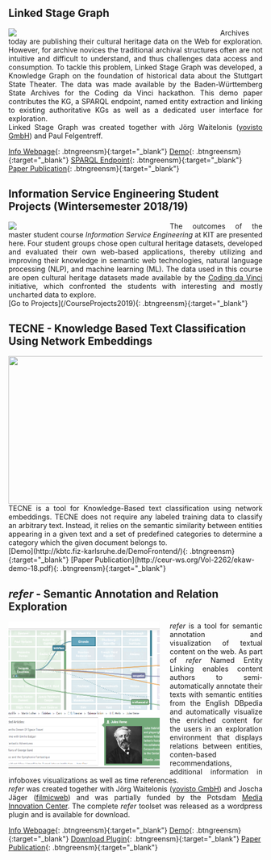 ## Linked Stage Graph
<img align="left" style="margin-right:20px" width="400" src="ISE-FIZKarlsruhe.github.io/slod.png">
<div style="text-align: justify">Archives today are publishing their cultural heritage data on the Web for exploration. However, for archive novices the traditional archival structures often are not intuitive and difficult to understand, and thus challenges data access and consumption. To tackle this problem, Linked Stage Graph was developed, a Knowledge Graph on the foundation of historical data about the Stuttgart State Theater. The data was made available by the Baden-Württemberg State Archives for the Coding da Vinci hackathon. This demo paper contributes the KG, a SPARQL endpoint, named entity extraction and linking to existing authoritative KGs as well as a dedicated user interface for exploration.  <br>
Linked Stage Graph was created together with Jörg Waitelonis (<a href="https://yovisto.com/en/home-en/">yovisto GmbH</a>) and Paul Felgentreff.</div>

[Info Webpage](http://slod.fiz-karlsruhe.de/about){: .btngreensm}{:target="_blank"}
[Demo](http://slod.fiz-karlsruhe.de/){: .btngreensm}{:target="_blank"}
[SPARQL Endpoint](http://slod.fiz-karlsruhe.de/sparql){: .btngreensm}{:target="_blank"}
[Paper Publication](http://ceur-ws.org/Vol-2451/paper-27.pdf){: .btngreensm}{:target="_blank"}

## Information Service Engineering Student Projects (Wintersemester 2018/19)
<img align="left" style="margin-right:20px" width="300" src="ISE-FIZKarlsruhe.github.io/seminarscreenshots_nr.png">
<div style="text-align: justify">The outcomes of the master student course <i>Information Service Engineering</i> at KIT are presented here. Four student groups chose open cultural heritage datasets, developed and evaluated their own web-based applications, thereby utilizing and improving their knowledge in semantic web technologies, natural language processing (NLP), and machine learning (ML). The data used in this course are open cultural heritage datasets made available by the <a href="https://codingdavinci.de/about/">Coding da Vinci</a> initiative, which confronted the students with interesting and mostly uncharted data to explore.</div>
[Go to Projects](/CourseProjects2019){: .btngreensm}{:target="_blank"}

## TECNE - Knowledge Based Text Classification Using Network Embeddings
<img align="center" width="900" height="293" src="ISE-FIZKarlsruhe.github.io/TECNE.png">
<div style="text-align: justify">TECNE is a tool for Knowledge-Based text classification using network embeddings. TECNE does not require any labeled training data to classify an arbitrary text. Instead, it relies on the semantic similarity between entities appearing in a given text and a set of predefined categories to determine a category which the given document belongs to. </div>
[Demo](http://kbtc.fiz-karlsruhe.de/DemoFrontend/){: .btngreensm}{:target="_blank"}
[Paper Publication](http://ceur-ws.org/Vol-2262/ekaw-demo-18.pdf){: .btngreensm}{:target="_blank"}
  
## _refer_ - Semantic Annotation and Relation Exploration 
<img align="left" style="margin-right:20px" width="300" height="300" src="https://raw.githubusercontent.com/ISE-FIZKarlsruhe/ISE-FIZKarlsruhe.github.io/master/refer_sq.png">
<div style="text-align: justify"><i>refer</i> is a tool for semantic annotation and visualization of textual content on the web. As part of <i>refer</i> Named Entity Linking enables content authors to semi-automatically annotate their texts with semantic entities from the English DBpedia and automatically visualize the enriched content for the users in an exploration environment that displays relations between entities, conten-based recommendations, additional information in infoboxes visualizations as well as time references. <br>
  <i>refer</i> was created together with Jörg Waitelonis (<a href="https://yovisto.com/en/home-en/">yovisto GmbH</a>) and Joscha Jäger (<a href="https://filmicweb.org/">filmicweb</a>) and was partially funded by the Potsdam <a href="https://www.miz-babelsberg.de/home">Media Innovation Center</a>. The complete <i>refer</i> toolset was released as a wordpress plugin and is available for download. </div>

[Info Webpage](https://refer.cx/){: .btngreensm}{:target="_blank"}
[Demo](http://scihi.org/){: .btngreensm}{:target="_blank"}
[Download Plugin](http://refer.cx/download/refer.zip){: .btngreensm}{:target="_blank"}
[Paper Publication](https://www.researchgate.net/publication/306370250_Semantic_Annotation_and_Information_Visualization_for_Blogposts_with_refer){: .btngreensm}{:target="_blank"}


